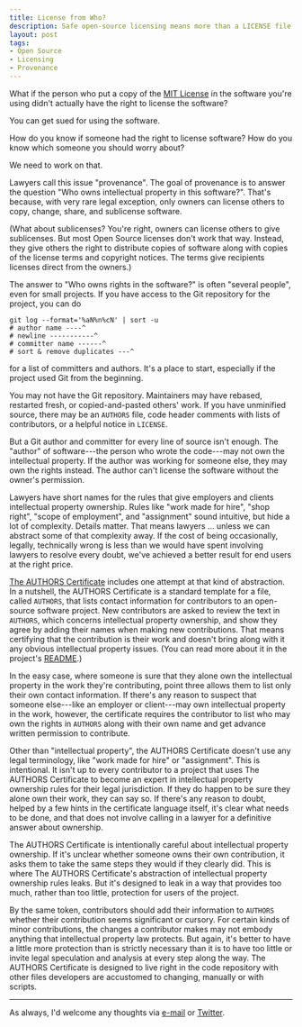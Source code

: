 ```yaml
---
title: License from Who?
description: Safe open-source licensing means more than a LICENSE file.
layout: post
tags:
- Open Source
- Licensing
- Provenance
---
```


What if the person who put a copy of the [MIT License] in the software you're using didn't actually have the right to license the software?

[MIT License]: https://spdx.org/licenses/MIT

You can get sued for using the software.

How do you know if someone had the right to license software?  How do you know which someone you should worry about?

We need to work on that.

<!--jump-->

Lawyers call this issue "provenance".  The goal of provenance is to answer the question "Who owns intellectual property in this software?".  That's because, with very rare legal exception, only owners can license others to copy, change, share, and sublicense software.

(What about sublicenses?  You're right, owners can license others to give sublicenses.  But most Open Source licenses don't work that way.  Instead, they give others the right to distribute copies of software along with copies of the license terms and copyright notices.  The terms give recipients licenses direct from the owners.)

The answer to "Who owns rights in the software?" is often "several people", even for small projects.  If you have access to the Git repository for the project, you can do

    git log --format='%aN%n%cN' | sort -u
    # author name ----^
    # newline -----------^
    # committer name ------^
    # sort & remove duplicates ---^

for a list of committers and authors.  It's a place to start, especially if the project used Git from the beginning.

You may not have the Git repository.  Maintainers may have rebased, restarted fresh, or copied-and-pasted others' work.  If you have unminified source, there may be an `AUTHORS` file, code header comments with lists of contributors, or a helpful notice in `LICENSE`.

But a Git author and committer for every line of source isn't enough.  The "author" of software---the person who wrote the code---may not own the intellectual property.  If the author was working for someone else, they may own the rights instead.  The author can't license the software without the owner's permission.

Lawyers have short names for the rules that give employers and clients intellectual property ownership.  Rules like "work made for hire", "shop right", "scope of employment", and "assignment" sound intuitive, but hide a lot of complexity.  Details matter. That means lawyers ... unless we can abstract some of that complexity away.  If the cost of being occasionally, legally, technically wrong is less than we would have spent involving lawyers to resolve every doubt, we've achieved a better result for end users at the right price.

[The AUTHORS Certificate] includes one attempt at that kind of abstraction.  In a nutshell, the AUTHORS Certificate is a standard template for a file, called `AUTHORS`, that lists contact information for contributors to an open-source software project.  New contributors are asked to review the text in `AUTHORS`, which concerns intellectual property ownership, and show they agree by adding their names when making new contributions.  That means certifying that the contribution is their work and doesn't bring along with it any obvious intellectual property issues.  (You can read more about it in the project's [README].)

[README]: https://github.com/berneout/authors-certificate/blob/34ad3f80ac17c382b9178b662b737d443d9943bf/README.md

[The AUTHORS Certificate]: https://github.com/berneout/authors-certificate/blob/34ad3f80ac17c382b9178b662b737d443d9943bf/AUTHORS

In the easy case, where someone is sure that they alone own the intellectual property in the work they're contributing, point three allows them to list only their own contact information.  If there's any reason to suspect that someone else---like an employer or client---may own intellectual property in the work, however, the certificate requires the contributor to list who may own the rights in `AUTHORS` along with their own name and get advance written permission to contribute.

Other than "intellectual property", the AUTHORS Certificate doesn't use any legal terminology, like "work made for hire" or "assignment".  This is intentional.  It isn't up to every contributor to a project that uses The AUTHORS Certificate to become an expert in intellectual property ownership rules for their legal jurisdiction.  If they do happen to be sure they alone own their work, they can say so.  If there's any reason to doubt, helped by a few hints in the certificate language itself, it's clear what needs to be done, and that does not involve calling in a lawyer for a definitive answer about ownership.

The AUTHORS Certificate is intentionally careful about intellectual property ownership.  If it's unclear whether someone owns their own contribution, it asks them to take the same steps they would if they clearly did.  This is where The AUTHORS Certificate's abstraction of intellectual property ownership rules leaks.  But it's designed to leak in a way that provides too much, rather than too little, protection for users of the project.

By the same token, contributors should add their information to `AUTHORS` whether their contribution seems significant or cursory.  For certain kinds of minor contributions, the changes a contributor makes may not embody anything that intellectual property law protects.  But again, it's better to have a little more protection than is strictly necessary than it is to have too little or invite legal speculation and analysis at every step along the way.  The AUTHORS Certificate is designed to live right in the code repository with other files developers are accustomed to changing, manually or with scripts.

---

As always, I'd welcome any thoughts via [e-mail](mailto:kyle@kemitchell.com) or [Twitter](https://twitter.com/kemitchell).
